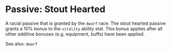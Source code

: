 # Passive: Stout Hearted
A racial passive that is granted by the `dwarf` race. The stout hearted passive
grants a 10% bonus to the `vitality` ability stat. This bonus applies after all
other additive bonuses (e.g. equipment, buffs) have been applied.

See also: `dwarf`

